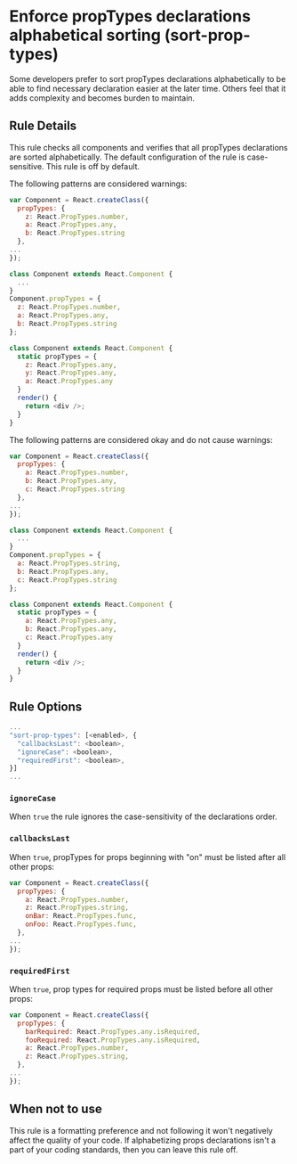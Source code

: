 # Enforce propTypes declarations alphabetical sorting (sort-prop-types)

Some developers prefer to sort propTypes declarations alphabetically to be able to find necessary declaration easier at the later time. Others feel that it adds complexity and becomes burden to maintain.

## Rule Details

This rule checks all components and verifies that all propTypes declarations are sorted alphabetically.
The default configuration of the rule is case-sensitive.
This rule is off by default.

The following patterns are considered warnings:

```js
var Component = React.createClass({
  propTypes: {
    z: React.PropTypes.number,
    a: React.PropTypes.any,
    b: React.PropTypes.string
  },
...
});

class Component extends React.Component {
  ...
}
Component.propTypes = {
  z: React.PropTypes.number,
  a: React.PropTypes.any,
  b: React.PropTypes.string
};

class Component extends React.Component {
  static propTypes = {
    z: React.PropTypes.any,
    y: React.PropTypes.any,
    a: React.PropTypes.any
  }
  render() {
    return <div />;
  }
}
```

The following patterns are considered okay and do not cause warnings:

```js
var Component = React.createClass({
  propTypes: {
    a: React.PropTypes.number,
    b: React.PropTypes.any,
    c: React.PropTypes.string
  },
...
});

class Component extends React.Component {
  ...
}
Component.propTypes = {
  a: React.PropTypes.string,
  b: React.PropTypes.any,
  c: React.PropTypes.string
};

class Component extends React.Component {
  static propTypes = {
    a: React.PropTypes.any,
    b: React.PropTypes.any,
    c: React.PropTypes.any
  }
  render() {
    return <div />;
  }
}
```

## Rule Options

```js
...
"sort-prop-types": [<enabled>, {
  "callbacksLast": <boolean>,
  "ignoreCase": <boolean>,
  "requiredFirst": <boolean>,
}]
...
```

### `ignoreCase`

When `true` the rule ignores the case-sensitivity of the declarations order.

### `callbacksLast`

When `true`, propTypes for props beginning with "on" must be listed after all other props:

```js
var Component = React.createClass({
  propTypes: {
    a: React.PropTypes.number,
    z: React.PropTypes.string,
    onBar: React.PropTypes.func,
    onFoo: React.PropTypes.func,
  },
...
});
```

### `requiredFirst`

When `true`, prop types for required props must be listed before all other props:

```js
var Component = React.createClass({
  propTypes: {
    barRequired: React.PropTypes.any.isRequired,
    fooRequired: React.PropTypes.any.isRequired,
    a: React.PropTypes.number,
    z: React.PropTypes.string,
  },
...
});
```

## When not to use

This rule is a formatting preference and not following it won't negatively affect the quality of your code. If alphabetizing props declarations isn't a part of your coding standards, then you can leave this rule off.

